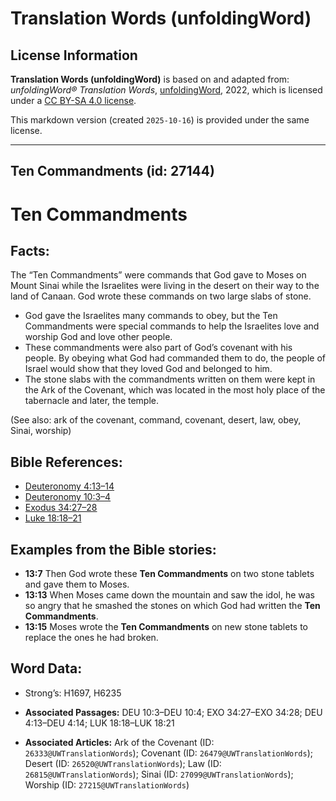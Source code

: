 # Translation Words (unfoldingWord)

## License Information

**Translation Words (unfoldingWord)** is based on and adapted from: _unfoldingWord® Translation Words_, [unfoldingWord](https://unfoldingword.org/utw), 2022, which is licensed under a [CC BY-SA 4.0 license](https://creativecommons.org/licenses/by-sa/4.0/legalcode.en).

This markdown version (created `2025-10-16`) is provided under the same license.



--------------------------------

## Ten Commandments (id: 27144)

Ten Commandments
================

Facts:
------

The “Ten Commandments” were commands that God gave to Moses on Mount Sinai while the Israelites were living in the desert on their way to the land of Canaan. God wrote these commands on two large slabs of stone.

* God gave the Israelites many commands to obey, but the Ten Commandments were special commands to help the Israelites love and worship God and love other people.
* These commandments were also part of God’s covenant with his people. By obeying what God had commanded them to do, the people of Israel would show that they loved God and belonged to him.
* The stone slabs with the commandments written on them were kept in the Ark of the Covenant, which was located in the most holy place of the tabernacle and later, the temple.

(See also: ark of the covenant, command, covenant, desert, law, obey, Sinai, worship)

Bible References:
-----------------

* [Deuteronomy 4:13–14](https://ref.ly/Deut4:13-Deut4:14)
* [Deuteronomy 10:3–4](https://ref.ly/Deut10:3-Deut10:4)
* [Exodus 34:27–28](https://ref.ly/Exod34:27-Exod34:28)
* [Luke 18:18–21](https://ref.ly/Luke18:18-Luke18:21)

Examples from the Bible stories:
--------------------------------

* **13:7** Then God wrote these **Ten Commandments** on two stone tablets and gave them to Moses.
* **13:13** When Moses came down the mountain and saw the idol, he was so angry that he smashed the stones on which God had written the **Ten Commandments**.
* **13:15** Moses wrote the **Ten Commandments** on new stone tablets to replace the ones he had broken.

Word Data:
----------

* Strong’s: H1697, H6235

* **Associated Passages:** DEU 10:3–DEU 10:4; EXO 34:27–EXO 34:28; DEU 4:13–DEU 4:14; LUK 18:18–LUK 18:21
* **Associated Articles:** Ark of the Covenant (ID: `26333@UWTranslationWords`); Covenant (ID: `26479@UWTranslationWords`); Desert (ID: `26520@UWTranslationWords`); Law (ID: `26815@UWTranslationWords`); Sinai (ID: `27099@UWTranslationWords`); Worship (ID: `27215@UWTranslationWords`)

